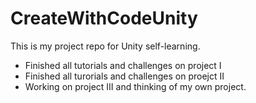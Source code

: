 # CreateWithCodeUnity
This is my project repo for Unity self-learning.
- Finished all tutorials and challenges on project I
- Finished all turorials and challenges on proejct II
- Working on project III and thinking of my own project.
